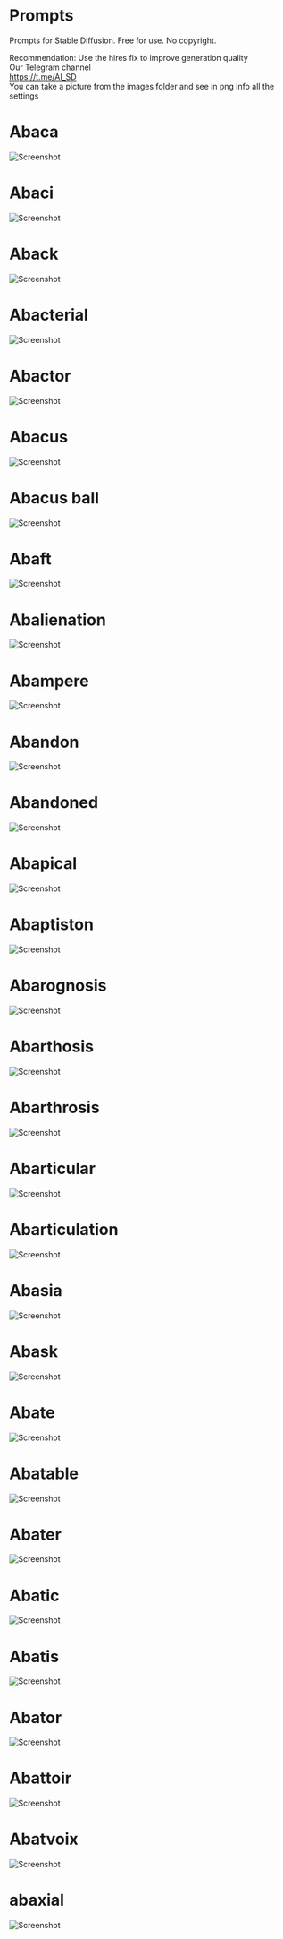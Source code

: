 # Prompts
Prompts for Stable Diffusion. Free for use. No copyright.

Recommendation: Use the hires fix to improve generation quality<br />
Our Telegram channel <br />
https://t.me/AI_SD<br />
You can take a picture from the images folder and see in png info all the settings

# Abaca
![Screenshot](/images/00057-1117168247.png)

# Abaci
![Screenshot](/images/00058-3892979318.png)

# Aback
![Screenshot](/images/00068-820078026.png)

# Abacterial
![Screenshot](/images/00071-3440566356.png)

# Abactor
![Screenshot](/images/00080-3835174530.png)

# Abacus
![Screenshot](/images/00085-2925572915.png)

# Abacus ball
![Screenshot](/images/00086-110424440.png)

# Abaft 
![Screenshot](/images/00087-901101070.png)

# Abalienation 
![Screenshot](/images/00098-1735383097.png)

# Abampere 
![Screenshot](/images/00104-2087892545.png)

# Abandon 
![Screenshot](/images/00105-2574024683.png)

# Abandoned 
![Screenshot](/images/00106-4240768591.png)

# Abapical 
![Screenshot](/images/00112-2255992373.png)

# Abaptiston 
![Screenshot](/images/00113-1126805578.png)

# Abarognosis 
![Screenshot](/images/00116-333371337.png)

# Abarthosis 
![Screenshot](/images/00117-2519605347.png)

# Abarthrosis 
![Screenshot](/images/00120-1171713181.png)

# Abarticular
![Screenshot](/images/00121-1392425000.png)

# Abarticulation 
![Screenshot](/images/00122-2614899940.png)

# Abasia
![Screenshot](/images/00150-959396616.png)

# Abask
![Screenshot](/images/00149-1783116395.png)

# Abate 
![Screenshot](/images/00145-3668683791.png)

# Abatable 
![Screenshot](/images/00162-2518094599.png)

# Abater 
![Screenshot](/images/00171-3617990452.png)

# Abatic
![Screenshot](/images/00174-2675489278.png)

# Abatis 
![Screenshot](/images/00177-2982724473.png)

# Abator
![Screenshot](/images/00179-1608708280.png)

# Abattoir 
![Screenshot](/images/00180-29162036.png)

# Abatvoix 
![Screenshot](/images/00182-1438355004.png)

# abaxial 
![Screenshot](/images/00190-714589638.png)